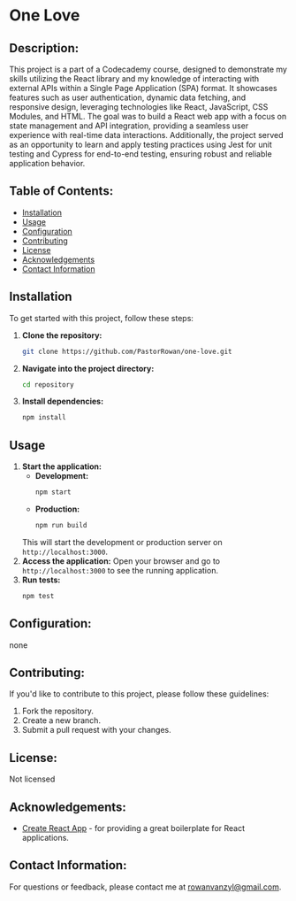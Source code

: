 # One Love

## Description:
This project is a part of a Codecademy course, designed to demonstrate my skills utilizing the React library and my knowledge of interacting with external APIs within a Single Page Application (SPA) format. It showcases features such as user authentication, dynamic data fetching, and responsive design, leveraging technologies like React, JavaScript, CSS Modules, and HTML. The goal was to build a React web app with a focus on state management and API integration, providing a seamless user experience with real-time data interactions. Additionally, the project served as an opportunity to learn and apply testing practices using Jest for unit testing and Cypress for end-to-end testing, ensuring robust and reliable application behavior.

## Table of Contents:
- [Installation](#installation)
- [Usage](#usage)
- [Configuration](#configuration)
- [Contributing](#contributing)
- [License](#license)
- [Acknowledgements](#acknowledgements)
- [Contact Information](#contact-information)

## Installation
To get started with this project, follow these steps:
1. **Clone the repository:**
   ```bash
   git clone https://github.com/PastorRowan/one-love.git
2.  **Navigate into the project directory:**
    ```bash
    cd repository
3.  **Install dependencies:**
    ```bash
    npm install

## Usage
1. **Start the application:**
   - **Development:**
     ```bash
     npm start
     ```
   - **Production:**
     ```bash
     npm run build
     ```
   This will start the development or production server on `http://localhost:3000`.
2. **Access the application:**
   Open your browser and go to `http://localhost:3000` to see the running application.
3. **Run tests:**
   ```bash
   npm test


## Configuration:
none

## Contributing:
If you'd like to contribute to this project, please follow these guidelines:

1. Fork the repository.
2. Create a new branch.
3. Submit a pull request with your changes.

## License:
Not licensed

## Acknowledgements:
- [Create React App](https://github.com/facebook/create-react-app) - for providing a great boilerplate for React applications.

## Contact Information:
For questions or feedback, please contact me at rowanvanzyl@gmail.com.
